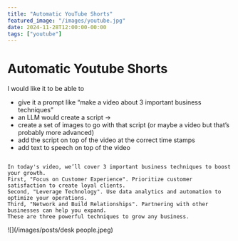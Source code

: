 ```yaml
---
title: "Automatic YouTube Shorts"
featured_image: "/images/youtube.jpg"
date: 2024-11-28T12:00:00-00:00
tags: ["youtube"]
---
```


# Automatic Youtube Shorts

I would like it to be able to 
- give it a prompt like “make a video about 3 important business techniques” 
- an LLM would create a script -> 
- create a set of images to go with that script (or maybe a video but that’s probably more advanced) 
- add the script on top of the video at the correct time stamps 
- add text to speech on top of the video


```{python}

In today's video, we’ll cover 3 important business techniques to boost your growth. 
First, "Focus on Customer Experience". Prioritize customer satisfaction to create loyal clients. 
Second, "Leverage Technology". Use data analytics and automation to optimize your operations.
Third, "Network and Build Relationships". Partnering with other businesses can help you expand.
These are three powerful techniques to grow any business.

```

![](/images/posts/desk people.jpeg)